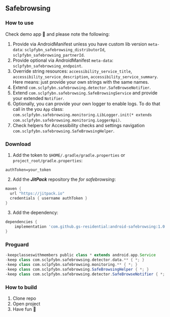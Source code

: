 ## Safebrowsing

### How to use
Check demo app 🙂 and please note the following:
1. Provide via AndroidManifest unless you have custom lib version `meta-data`: `sclpfybn_safebrowsing_distributorId`, `sclpfybn_safebrowsing_partnerId`.
2. Provide optional via AndroidManifest `meta-data`: `sclpfybn_safebrowsing_endpoint`.
3. Override string resources: `accessibility_service_title`, `accessibility_service_description`, `accessibility_service_summary`.
Here means: just provide your own strings with the same names.
4. Extend `com.sclpfybn.safebrowsing.detector.SafeBrowseNotifier`.
5. Extend `com.sclpfybn.safebrowsing.SafeBrowsingService` and provide your extended `Notifier`.
6. Optionally, you can provide your own logger to enable logs. 
To do that call in the you `App` class: `com.sclpfybn.safebrowsing.monitoring.LibLogger.init(* extends com.sclpfybn.safebrowsing.monitoring.LoggerApi)`.
7. Check helpers for Accessibility checks and settings navigation `com.sclpfybn.safebrowsing.SafeBrowsingHelper`.

### Download
1. Add the token to `$HOME/.gradle/gradle.properties` or `project_root/gradle.properties`:
```
authToken=your_token
```

2. Add the ***JitPack*** repository the *for safebrowsing*:
```groovy
maven {  
  url "https://jitpack.io"  
  credentials { username authToken }  
}
```

3. Add the dependency:
```groovy
dependencies {
	implementation 'com.github.gs-residential:android-safebrowsing:1.0.9'
}
```

### Proguard
```groovy
-keepclasseswithmembers public class * extends android.app.Service
-keep class com.sclpfybn.safebrowsing.detector.data.** { *; }
-keep class com.sclpfybn.safebrowsing.monitoring.** { *; }
-keep class com.sclpfybn.safebrowsing.SafeBrowsingHelper { *; }
-keep class com.sclpfybn.safebrowsing.detector.SafeBrowseNotifier { *; }
```

### How to build
1. Clone repo
2. Open project
3. Have fun 🎉
